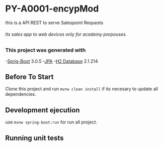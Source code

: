 # PY-A0001-encypMod
this is a API REST to serve Salespoint Requests

###### Its sales app to web devices only for academy porpouses.

### This project was generated with
-[Sprig-Boot](https://www.python.org/) 3.0.5
-[JPA](https://www.ibm.com/docs/es/was-liberty/nd?topic=overview-java-persistence-api-jpa)
-[H2 Database](https://www.h2database.com/html/main.html) 2.1.214

## Before To Start
Clone this project and run `mvnw clean install` if its necesary to update all dependencies. 


## Development ejecution

use `mvnw spring-boot:run` for run all project.

## Running unit tests

